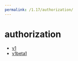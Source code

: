 ```yaml
---
permalink: /1.17/authorization/
---
```


# authorization



* [v1](v1/index.md)
* [v1beta1](v1beta1/index.md)